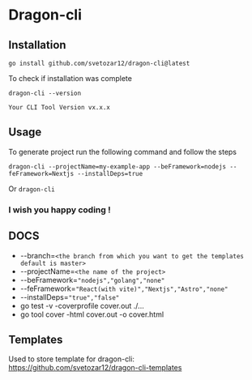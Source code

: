 # Dragon-cli

## Installation

```
go install github.com/svetozar12/dragon-cli@latest
```

To check if installation was complete

```
dragon-cli --version

Your CLI Tool Version vx.x.x
```

## Usage

To generate project run the following command and follow the steps

```
dragon-cli --projectName=my-example-app --beFramework=nodejs --feFramework=Nextjs --installDeps=true
```

Or
`dragon-cli`

### I wish you happy coding !

## DOCS

- --branch=`<the branch from which you want to get the templates default is master>`
- --projectName=`<the name of the project>`
- --beFramework=`"nodejs","golang","none"`
- --feFramework=`"React(with vite)","Nextjs","Astro","none"`
- --installDeps=`"true","false"`
- go test -v -coverprofile cover.out ./...
- go tool cover -html cover.out -o cover.html

## Templates

Used to store template for dragon-cli: https://github.com/svetozar12/dragon-cli-templates
